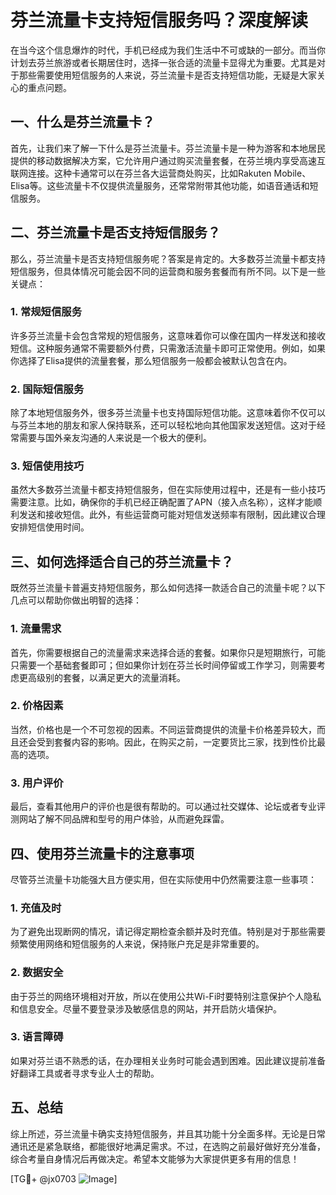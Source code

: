# 芬兰流量卡支持短信服务吗？深度解读

在当今这个信息爆炸的时代，手机已经成为我们生活中不可或缺的一部分。而当你计划去芬兰旅游或者长期居住时，选择一张合适的流量卡显得尤为重要。尤其是对于那些需要使用短信服务的人来说，芬兰流量卡是否支持短信功能，无疑是大家关心的重点问题。

## 一、什么是芬兰流量卡？

首先，让我们来了解一下什么是芬兰流量卡。芬兰流量卡是一种为游客和本地居民提供的移动数据解决方案，它允许用户通过购买流量套餐，在芬兰境内享受高速互联网连接。这种卡通常可以在芬兰各大运营商处购买，比如Rakuten Mobile、Elisa等。这些流量卡不仅提供流量服务，还常常附带其他功能，如语音通话和短信服务。

## 二、芬兰流量卡是否支持短信服务？

那么，芬兰流量卡是否支持短信服务呢？答案是肯定的。大多数芬兰流量卡都支持短信服务，但具体情况可能会因不同的运营商和服务套餐而有所不同。以下是一些关键点：

### 1. 常规短信服务

许多芬兰流量卡会包含常规的短信服务，这意味着你可以像在国内一样发送和接收短信。这种服务通常不需要额外付费，只需激活流量卡即可正常使用。例如，如果你选择了Elisa提供的流量套餐，那么短信服务一般都会被默认包含在内。

### 2. 国际短信服务

除了本地短信服务外，很多芬兰流量卡也支持国际短信功能。这意味着你不仅可以与芬兰本地的朋友和家人保持联系，还可以轻松地向其他国家发送短信。这对于经常需要与国外亲友沟通的人来说是一个极大的便利。

### 3. 短信使用技巧

虽然大多数芬兰流量卡都支持短信服务，但在实际使用过程中，还是有一些小技巧需要注意。比如，确保你的手机已经正确配置了APN（接入点名称），这样才能顺利发送和接收短信。此外，有些运营商可能对短信发送频率有限制，因此建议合理安排短信使用时间。

## 三、如何选择适合自己的芬兰流量卡？

既然芬兰流量卡普遍支持短信服务，那么如何选择一款适合自己的流量卡呢？以下几点可以帮助你做出明智的选择：

### 1. 流量需求

首先，你需要根据自己的流量需求来选择合适的套餐。如果你只是短期旅行，可能只需要一个基础套餐即可；但如果你计划在芬兰长时间停留或工作学习，则需要考虑更高级别的套餐，以满足更大的流量消耗。

### 2. 价格因素

当然，价格也是一个不可忽视的因素。不同运营商提供的流量卡价格差异较大，而且还会受到套餐内容的影响。因此，在购买之前，一定要货比三家，找到性价比最高的选项。

### 3. 用户评价

最后，查看其他用户的评价也是很有帮助的。可以通过社交媒体、论坛或者专业评测网站了解不同品牌和型号的用户体验，从而避免踩雷。

## 四、使用芬兰流量卡的注意事项

尽管芬兰流量卡功能强大且方便实用，但在实际使用中仍然需要注意一些事项：

### 1. 充值及时

为了避免出现断网的情况，请记得定期检查余额并及时充值。特别是对于那些需要频繁使用网络和短信服务的人来说，保持账户充足是非常重要的。

### 2. 数据安全

由于芬兰的网络环境相对开放，所以在使用公共Wi-Fi时要特别注意保护个人隐私和信息安全。尽量不要登录涉及敏感信息的网站，并开启防火墙保护。

### 3. 语言障碍

如果对芬兰语不熟悉的话，在办理相关业务时可能会遇到困难。因此建议提前准备好翻译工具或者寻求专业人士的帮助。

## 五、总结

综上所述，芬兰流量卡确实支持短信服务，并且其功能十分全面多样。无论是日常通讯还是紧急联络，都能很好地满足需求。不过，在选购之前最好做好充分准备，综合考量自身情况后再做决定。希望本文能够为大家提供更多有用的信息！

[TG💪+ @jx0703 ![Image](https://github.com/user-attachments/assets/dbca1d08-cadb-493c-b0ec-ad6f7a83f270)]